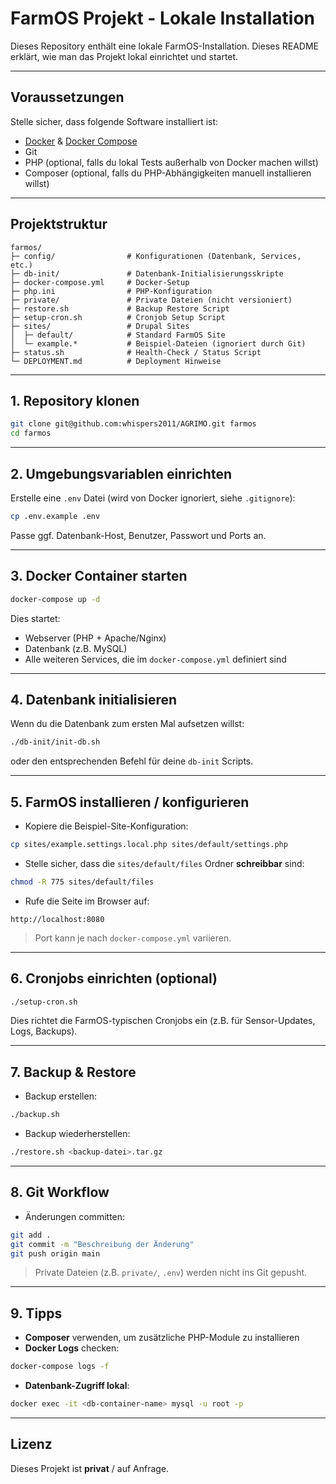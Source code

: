 # FarmOS Projekt - Lokale Installation

Dieses Repository enthält eine lokale FarmOS-Installation. Dieses README erklärt, wie man das Projekt lokal einrichtet und startet.

---

## Voraussetzungen

Stelle sicher, dass folgende Software installiert ist:

- [Docker](https://www.docker.com/get-started) & [Docker Compose](https://docs.docker.com/compose/)
- Git
- PHP (optional, falls du lokal Tests außerhalb von Docker machen willst)
- Composer (optional, falls du PHP-Abhängigkeiten manuell installieren willst)

---

## Projektstruktur

```
farmos/
├─ config/                # Konfigurationen (Datenbank, Services, etc.)
├─ db-init/               # Datenbank-Initialisierungsskripte
├─ docker-compose.yml     # Docker-Setup
├─ php.ini                # PHP-Konfiguration
├─ private/               # Private Dateien (nicht versioniert)
├─ restore.sh             # Backup Restore Script
├─ setup-cron.sh          # Cronjob Setup Script
├─ sites/                 # Drupal Sites
│  ├─ default/            # Standard FarmOS Site
│  └─ example.*           # Beispiel-Dateien (ignoriert durch Git)
├─ status.sh              # Health-Check / Status Script
└─ DEPLOYMENT.md          # Deployment Hinweise
```

---

## 1. Repository klonen

```bash
git clone git@github.com:whispers2011/AGRIMO.git farmos
cd farmos
```

---

## 2. Umgebungsvariablen einrichten

Erstelle eine `.env` Datei (wird von Docker ignoriert, siehe `.gitignore`):

```bash
cp .env.example .env
```

Passe ggf. Datenbank-Host, Benutzer, Passwort und Ports an.

---

## 3. Docker Container starten

```bash
docker-compose up -d
```

Dies startet:

- Webserver (PHP + Apache/Nginx)
- Datenbank (z.B. MySQL)
- Alle weiteren Services, die im `docker-compose.yml` definiert sind

---

## 4. Datenbank initialisieren

Wenn du die Datenbank zum ersten Mal aufsetzen willst:

```bash
./db-init/init-db.sh
```

oder den entsprechenden Befehl für deine `db-init` Scripts.

---

## 5. FarmOS installieren / konfigurieren

- Kopiere die Beispiel-Site-Konfiguration:

```bash
cp sites/example.settings.local.php sites/default/settings.php
```

- Stelle sicher, dass die `sites/default/files` Ordner **schreibbar** sind:

```bash
chmod -R 775 sites/default/files
```

- Rufe die Seite im Browser auf:  
```
http://localhost:8080
```

> Port kann je nach `docker-compose.yml` variieren.

---

## 6. Cronjobs einrichten (optional)

```bash
./setup-cron.sh
```

Dies richtet die FarmOS-typischen Cronjobs ein (z.B. für Sensor-Updates, Logs, Backups).

---

## 7. Backup & Restore

- Backup erstellen:

```bash
./backup.sh
```

- Backup wiederherstellen:

```bash
./restore.sh <backup-datei>.tar.gz
```

---

## 8. Git Workflow

- Änderungen committen:

```bash
git add .
git commit -m "Beschreibung der Änderung"
git push origin main
```

> Private Dateien (z.B. `private/`, `.env`) werden nicht ins Git gepusht.

---

## 9. Tipps

- **Composer** verwenden, um zusätzliche PHP-Module zu installieren
- **Docker Logs** checken:

```bash
docker-compose logs -f
```

- **Datenbank-Zugriff lokal**:

```bash
docker exec -it <db-container-name> mysql -u root -p
```

---

## Lizenz

Dieses Projekt ist **privat** / auf Anfrage.